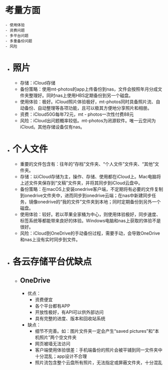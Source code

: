 # 考量方面
	- 使用体验
	- 资费问题
	- 多平台问题
	- 多重备份问题
	- 风险
- # 照片
	- 存储：iCloud存储
	- 备份策略：使用mt-photos的app上传备份到nas，文件会按照年月分成文件夹整理好。同时nas上使用HBS定期备份到另一个磁盘。
	- 使用体验：极好。iCloud照片体验极好，mt-photos同时具备照片流、自动备份、自动整理等各项功能，且可以极其方便地分享照片和相册。
	- 资费：iCloud50G每年72元，mt - photos一次性付费88元
	- 风险：iCloud出问题概率较低。mt-photos为闭源软件。唯一云空间为iCloud。其他存储设备仅有nas。
- # 个人文件
	- 重要的文件包含有：往年的“存档”文件夹、“个人文件”文件夹、“其他”文件夹。
	- 存储：以iCloud存储为主，操作、存储、使用都在iCloud上。Mac电脑将上述文件夹保存到“文稿”文件夹，并将其同步到iCloud云盘中。
	- 备份策略：在macOS上安装onedrive客户端，不定期将有必要的文件复制到onedrive文件夹中，进而同步到onedrive云端；在nas中新建同步任务，镜像onedrive的“我的文件”文件夹到本地；同时定期备份到另外一个磁盘。
	- 使用体验：较好。若以苹果全家桶为中心，则使用体验极好，同步速度、标签系统等都能带来良好的体验。Windows电脑和nas上获取的体验不是很好。
	- 风险：iCloud到OneDrive的手动备份过程，需要手动，会导致OneDrive和nas上没有实时同步到文件。
- # 各云存储平台优缺点
	- ## OneDrive
		- 优点：
			- 资费便宜
			- 各个平台都有APP
			- 开放性极好，有API可以供外部访问
			- 具有完整的进度、版本和回收站系统
		- 缺点：
			- 细节不完善。如：图片文件夹一定会产生“saved pictures”和“本机照片”两个空文件夹
			- 网页被墙无法访问
			- 客户端使用体验很差：手机端备份的照片会被平铺到同一文件夹中十分混乱；app设计不合理
			- 照片流包含整个云盘所有照片，无法指定或屏蔽文件夹，十分混乱